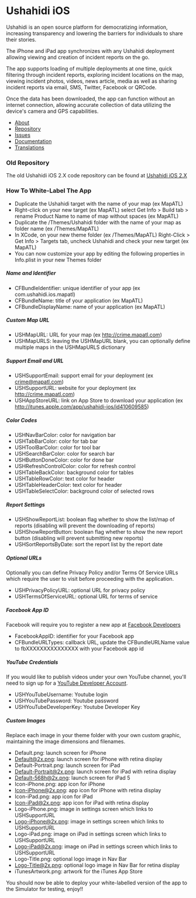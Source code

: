 # Ushahidi iOS #

Ushahidi is an open source platform for democratizing information, increasing transparency and lowering the barriers for individuals to share their stories. 

The iPhone and iPad app synchronizes with any Ushahidi deployment allowing viewing and creation of incident reports on the go. 

The app supports loading of multiple deployments at one time, quick filtering through incident reports, exploring incident locations on the map, viewing incident photos, videos, news article, media as well as sharing incident reports via email, SMS, Twitter, Facebook or QRCode. 

Once the data has been downloaded, the app can function without an internet connection, allowing accurate collection of data utilizing the device's camera and GPS capabilities.

* [About](http://www.ushahidi.com)
* [Repository](http://github.com/ushahidi/Ushahidi_iPhone)
* [Issues](https://github.com/ushahidi/ushahidi_iphone/issues)
* [Documentation](http://wiki.ushahidi.com/display/WIKI/Public+API)
* [Translations](https://www.transifex.com/projects/p/ushahidi-ios/)

### Old Repository ###
The old Ushahidi iOS 2.X code repository can be found at [Ushahidi iOS 2.X](https://github.com/ushahidi/Ushahidi_iPhone/Old)

### How To White-Label The App ###
* Duplicate the Ushahidi target with the name of your map (ex MapATL)
* Right-click on your new target (ex MapATL) select Get Info > Build tab > rename Product Name to name of map without spaces (ex MapATL)
* Duplicate the /Themes/Ushahidi folder with the name of your map as folder name (ex /Themes/MapATL)
* In XCode, on your new theme folder (ex /Themes/MapATL) Right-Click > Get Info > Targets tab, uncheck Ushahidi and check your new target (ex MapATL)
* You can now customize your app by editing the following properties in Info.plist in your new Themes folder

##### Name and Identifier #####
* CFBundleIdentifier: unique identifier of your app (ex com.ushahidi.ios.mapatl)
* CFBundleName: title of your application (ex MapATL)
* CFBundleDisplayName: name of your application (ex MapATL)

##### Custom Map URL #####
* USHMapURL: URL for your map (ex http://crime.mapatl.com)
* USHMapURLS: leaving the USHMapURL blank, you can optionally define multiple maps in the USHMapURLS dictionary

##### Support Email and URL #####
* USHSupportEmail: support email for your deployment (ex crime@mapatl.com)
* USHSupportURL: website for your deployment (ex http://crime.mapatl.com)
* USHAppStoreURL: link on App Store to download your application (ex http://itunes.apple.com/app/ushahidi-ios/id410609585)

##### Color Codes #####
* USHNavBarColor: color for navigation bar 
* USHTabBarColor: color for tab bar 
* USHToolBarColor: color for tool bar 
* USHSearchBarColor: color for search bar
* USHButtonDoneColor: color for done bar
* USHRefreshControlColor: color for refresh control
* USHTableBackColor: background color for tables
* USHTableRowColor: text color for header
* USHTableHeaderColor: text color for header
* USHTableSelectColor: background color of selected rows

##### Report Settings #####
* USHShowReportList: boolean flag whether to show the list/map of reports (disabling will prevent the downloading of reports)
* USHShowReportButton: boolean flag whether to show the new report button (disabling will prevent submitting new reports)
* USHSortReportsByDate: sort the report list by the report date

##### Optional URLs #####
Optionally you can define Privacy Policy and/or Terms Of Service URLs which require the user to visit before proceeding with the application.

* USHPrivacyPolicyURL: optional URL for privacy policy
* USHTermsOfServiceURL: optional URL for terms of service

##### Facebook App ID #####
Facebook will require you to register a new app at [Facebook Developers](https://developers.facebook.com/apps)

* FacebookAppID: identifier for your Facebook app
* CFBundleURLTypes: callback URL, update the CFBundleURLName value to fbXXXXXXXXXXXXXXX with your Facebook app id

##### YouTube Credentials #####
If you would like to publish videos under your own YouTube channel, you'll need to sign up for a [YouTube Developer Account](https://code.google.com/apis/youtube/dashboard/gwt/index.html).

* USHYouTubeUsername: Youtube login
* USHYouTubePassword: Youtube password
* USHYouTubeDeveloperKey: Youtube Developer Key

##### Custom Images #####
Replace each image in your theme folder with your own custom graphic, maintaining the image dimensions and filenames.

* Default.png: launch screen for iPhone 
* Default@2x.png: launch screen for iPhone with retina display
* Default-Portrait.png: launch screen for iPad 
* Default-Portrait@2x.png: launch screen for iPad with retina display
* Default-568h@2x.png: launch screen for iPad 5
* Icon-iPhone.png: app icon for iPhone 
* Icon-iPhone@2x.png: app icon for iPhone with retina display 
* Icon-iPad.png: app icon for iPad 
* Icon-iPad@2x.png: app icon for iPad with retina display
* Logo-iPhone.png: image in settings screen which links to USHSupportURL
* Logo-iPhone@2x.png: image in settings screen which links to USHSupportURL
* Logo-iPad.png: image on iPad in settings screen which links to USHSupportURL
* Logo-iPad@2x.png: image on iPad in settings screen which links to USHSupportURL
* Logo-Title.png: optional logo image in Nav Bar
* Logo-Title@2x.png: optional logo image in Nav Bar for retina display
* iTunesArtwork.png: artwork for the iTunes App Store

You should now be able to deploy your white-labelled version of the app to the Simulator for testing, enjoy!!